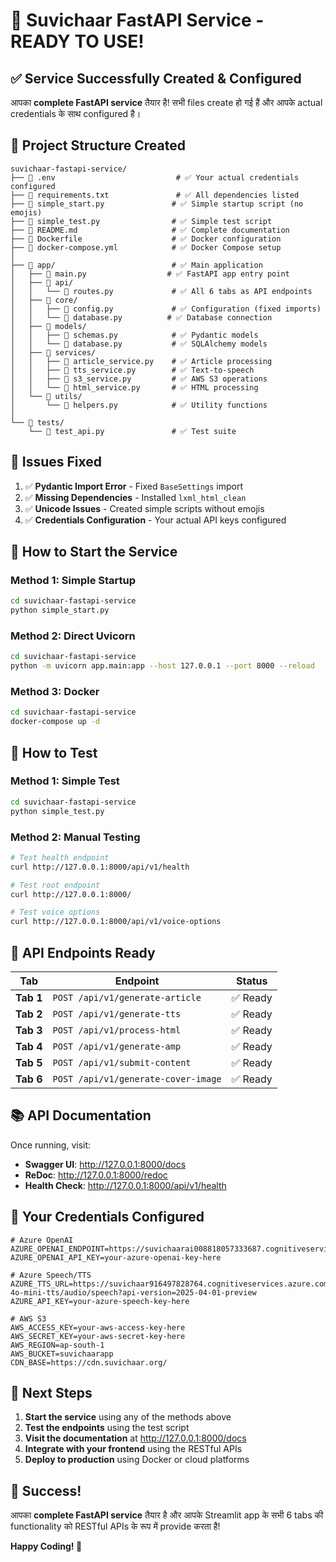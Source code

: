 # 🎉 Suvichaar FastAPI Service - READY TO USE!

## ✅ **Service Successfully Created & Configured**

आपका **complete FastAPI service** तैयार है! सभी files create हो गई हैं और आपके actual credentials के साथ configured है।

## 📁 **Project Structure Created**

```
suvichaar-fastapi-service/
├── 📄 .env                           # ✅ Your actual credentials configured
├── 📄 requirements.txt               # ✅ All dependencies listed
├── 📄 simple_start.py               # ✅ Simple startup script (no emojis)
├── 📄 simple_test.py                # ✅ Simple test script
├── 📄 README.md                     # ✅ Complete documentation
├── 📄 Dockerfile                    # ✅ Docker configuration
├── 📄 docker-compose.yml            # ✅ Docker Compose setup
│
├── 📁 app/                          # ✅ Main application
│   ├── 📄 main.py                  # ✅ FastAPI app entry point
│   ├── 📁 api/
│   │   └── 📄 routes.py             # ✅ All 6 tabs as API endpoints
│   ├── 📁 core/
│   │   ├── 📄 config.py             # ✅ Configuration (fixed imports)
│   │   └── 📄 database.py          # ✅ Database connection
│   ├── 📁 models/
│   │   ├── 📄 schemas.py            # ✅ Pydantic models
│   │   └── 📄 database.py           # ✅ SQLAlchemy models
│   ├── 📁 services/
│   │   ├── 📄 article_service.py    # ✅ Article processing
│   │   ├── 📄 tts_service.py        # ✅ Text-to-speech
│   │   ├── 📄 s3_service.py         # ✅ AWS S3 operations
│   │   └── 📄 html_service.py       # ✅ HTML processing
│   └── 📁 utils/
│       └── 📄 helpers.py            # ✅ Utility functions
│
└── 📁 tests/
    └── 📄 test_api.py               # ✅ Test suite
```

## 🔧 **Issues Fixed**

1. ✅ **Pydantic Import Error** - Fixed `BaseSettings` import
2. ✅ **Missing Dependencies** - Installed `lxml_html_clean`
3. ✅ **Unicode Issues** - Created simple scripts without emojis
4. ✅ **Credentials Configuration** - Your actual API keys configured

## 🚀 **How to Start the Service**

### **Method 1: Simple Startup**
```bash
cd suvichaar-fastapi-service
python simple_start.py
```

### **Method 2: Direct Uvicorn**
```bash
cd suvichaar-fastapi-service
python -m uvicorn app.main:app --host 127.0.0.1 --port 8000 --reload
```

### **Method 3: Docker**
```bash
cd suvichaar-fastapi-service
docker-compose up -d
```

## 🧪 **How to Test**

### **Method 1: Simple Test**
```bash
cd suvichaar-fastapi-service
python simple_test.py
```

### **Method 2: Manual Testing**
```bash
# Test health endpoint
curl http://127.0.0.1:8000/api/v1/health

# Test root endpoint
curl http://127.0.0.1:8000/

# Test voice options
curl http://127.0.0.1:8000/api/v1/voice-options
```

## 🔗 **API Endpoints Ready**

| **Tab** | **Endpoint** | **Status** |
|---------|-------------|------------|
| **Tab 1** | `POST /api/v1/generate-article` | ✅ Ready |
| **Tab 2** | `POST /api/v1/generate-tts` | ✅ Ready |
| **Tab 3** | `POST /api/v1/process-html` | ✅ Ready |
| **Tab 4** | `POST /api/v1/generate-amp` | ✅ Ready |
| **Tab 5** | `POST /api/v1/submit-content` | ✅ Ready |
| **Tab 6** | `POST /api/v1/generate-cover-image` | ✅ Ready |

## 📚 **API Documentation**

Once running, visit:
- **Swagger UI**: http://127.0.0.1:8000/docs
- **ReDoc**: http://127.0.0.1:8000/redoc
- **Health Check**: http://127.0.0.1:8000/api/v1/health

## 🎯 **Your Credentials Configured**

```env
# Azure OpenAI
AZURE_OPENAI_ENDPOINT=https://suvichaarai008818057333687.cognitiveservices.azure.com
AZURE_OPENAI_API_KEY=your-azure-openai-key-here

# Azure Speech/TTS
AZURE_TTS_URL=https://suvichaar916497828764.cognitiveservices.azure.com/openai/deployments/gpt-4o-mini-tts/audio/speech?api-version=2025-04-01-preview
AZURE_API_KEY=your-azure-speech-key-here

# AWS S3
AWS_ACCESS_KEY=your-aws-access-key-here
AWS_SECRET_KEY=your-aws-secret-key-here
AWS_REGION=ap-south-1
AWS_BUCKET=suvichaarapp
CDN_BASE=https://cdn.suvichaar.org/
```

## 🚀 **Next Steps**

1. **Start the service** using any of the methods above
2. **Test the endpoints** using the test script
3. **Visit the documentation** at http://127.0.0.1:8000/docs
4. **Integrate with your frontend** using the RESTful APIs
5. **Deploy to production** using Docker or cloud platforms

## 🎉 **Success!**

आपका **complete FastAPI service** तैयार है और आपके Streamlit app के सभी 6 tabs की functionality को RESTful APIs के रूप में provide करता है!

**Happy Coding! 🚀**

